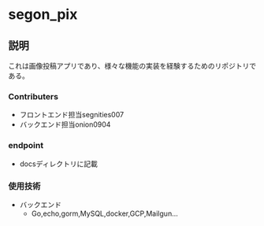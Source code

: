 # segon_pix

## 説明
これは画像投稿アプリであり、様々な機能の実装を経験するためのリポジトリである。

### Contributers
- フロントエンド担当segnities007
- バックエンド担当onion0904

### endpoint
- docsディレクトリに記載

### 使用技術
- バックエンド
    - Go,echo,gorm,MySQL,docker,GCP,Mailgun…